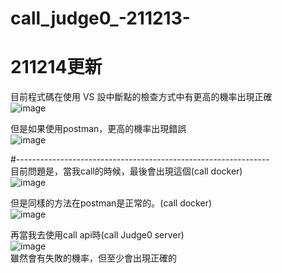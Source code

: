 # call_judge0_-211213-

#  211214更新
目前程式碼在使用 VS 設中斷點的檢查方式中有更高的機率出現正確  
![image](https://user-images.githubusercontent.com/50321176/145887165-dd3916fb-0556-4404-82da-a3ad53a6f74c.png)  

但是如果使用postman，更高的機率出現錯誤  
![image](https://user-images.githubusercontent.com/50321176/145888981-45c952f5-1fa3-4c15-9024-a09ec6880cef.png)


#---------------------------------------------------------------  
目前問題是，當我call的時候，最後會出現這個(call docker)  
![image](https://user-images.githubusercontent.com/50321176/145726105-6e6baf39-a3fc-4d6b-a3c0-4752b4cf05aa.png)  
  
  
但是同樣的方法在postman是正常的。(call docker)  
![image](https://user-images.githubusercontent.com/50321176/145726134-b88a56cd-489f-4518-ab32-c1e7c1d12a3f.png)  
    

再當我去使用call api時(call Judge0 server)  
![image](https://user-images.githubusercontent.com/50321176/145726275-f2079f15-e900-4e3e-bf01-896e1c609564.png)  
雖然會有失敗的機率，但至少會出現正確的  


 
